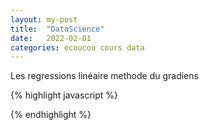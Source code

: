 ```yaml
---
layout: my-post
title:  "DataScience"
date:   2022-02-01
categories: ecoucou cours data
---
```


Les regressions linéaire methode du gradiens

<div id= "sketch-id"> </div>

{% highlight javascript %}

{% endhighlight %}

<script type="text/javascript" src="https://cdn.jsdelivr.net/npm/p5@1.4.0/lib/p5.min.js"></script>
<!-- <script type="text/javascript" src="/developpement/js/vyvant/grille.js"></script> -->
<script type="text/javascript" src="/developpement/js/ml/sketch.js"></script>